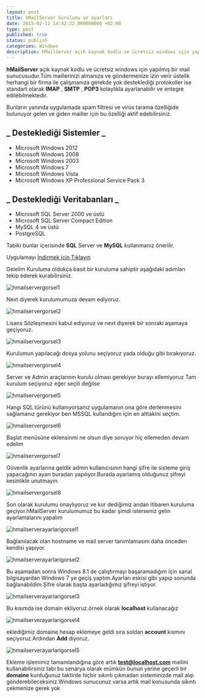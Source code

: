 ```yaml
---
layout: post
title: hMailServer kurulumu ve ayarları
date: 2015-02-11 14:42:22.000000000 +02:00
type: post
published: true
status: publish
categories: Windows
description: hMailServer açık kaynak kodlu ve ücretsiz windows için yapılmış bir mail sunucusudur.Tüm maillerinizi almanıza ve göndermenize izin verir üstelik
---
```

**hMailServer** açık kaynak kodlu ve ücretsiz windows için yapılmış bir mail sunucusudur.Tüm maillerinizi almanıza ve göndermenize izin verir üstelik herhangi bir firma ile çalışmanıza gerekde yok desteklediği protokoller ise standart olarak **IMAP** , **SMTP** , **POP3** kolaylıkla ayarlanabilir ve entegre edilebilmektedir.

Bunların yanında uygulamada spam filtresi ve virüs tarama özelliğide bulunuyor gelen ve giden mailler için bu özelliği aktif edebilirsiniz.

## _ **Desteklediği Sistemler** _

- Microsoft Windows 2012
- Microsoft Windows 2008
- Microsoft Windows 2003
- Microsoft Windows 7
- Microsoft Windows Vista
- Microsoft Windows XP Professional Service Pack 3

## _ **Desteklediği Veritabanları** _

- Microsoft SQL Server 2000 ve üstü
- Microsoft SQL Server Compact Edition
- MySQL 4 ve üstü
- PostgreSQL

Tabiki bunlar içerisinde **SQL** Server ve **MySQL** kullanmanız önerilir.

Uygulamayı [İndirmek için Tıklayın](http://www.hmailserver.com/?page=download)

Gelelim Kuruluma oldukça basit bir kuruluma sahiptir aşağıdaki adımları tekip ederek kurabilirsiniz.

![hmailservergorsel1](/assets/hmailservergorsel1.jpg)

Next diyerek kurulumumuza devam ediyoruz.

![hmailservergorsel2](/assets/hmailservergorsel2.png)

Lisans Sözleşmesini kabul ediyoruz ve next diyerek bir sonraki aşamaya geçiyoruz.

![hmailservergorsel3](/assets/hmailservergorsel3.png)

Kurulumun yapılacağı dosya yolunu seçiyoruz yada olduğu gibi bırakıyoruz.

![hmailservergorsel4](/assets/hmailservergorsel4.png)

Server ve Admin araçlarının kurulu olması gerekiyor burayı ellemiyoruz Tam kurulum seçiyoruz eğer seçili değilse

![hmailservergorsel5](/assets/hmailservergorsel5.png)

Hangi SQL türünü kullanıyorsanız uygulamanın ona göre derlenmesini sağlamanız gerekiyor ben MSSQL kullandığım için en alttakini seçtim.

![hmailservergorsel6](/assets/hmailservergorsel6.png)

Başlat menüsüne eklensinmi ne olsun diye soruyor hiç ellemeden devam edelim

![hmailservergorsel7](/assets/hmailservergorsel7.png)

Güvenlik ayarlarına geldik admin kullanıcısının hangi şifre ile sisteme giriş yapacağının ayarı buradan yapılıyor.Burada ayarlamış olduğunuz şifreyi kesinlikle unutmayın.

![hmailservergorsel8](/assets/hmailservergorsel8.png)

Son olarak kurulumu onaylıyoruz ve kur dediğimiz andan itibaren kuruluma geçiyor.hMailServer kurulumumuz bu kadar şimdi isterseniz gelin ayarlamalarını yapalım

![hmailserverayarlarigorsel1](/assets/hmailserverayarlarigorsel1.png)

Bağlanılacak olan hostname ve mail server tanımlamasını daha önceden kendisi yapıyor.

![hmailserverayarlarigorsel2](/assets/hmailserverayarlarigorsel2.jpg)

Bu aşamadan sonra Windows 8.1 de çalıştırmayı başaramadığım için sanal bilgisayardan Windows 7 ye geçiş yaptım.Ayarları eskisi gibi yapıp sonunda bağlanabildim.Şifre olarak başta ayarladığımız şifreyi istiyor.

![hmailserverayarlarigorsel3](/assets/hmailserverayarlarigorsel3-e1423136267532.jpg)



Bu kısımda ise domain ekliyoruz.örnek olarak **localhost** kullanacağız

![hmailserverayarlarigorsel4](/assets/hmailserverayarlarigorsel4-e1423136314377.jpg)

eklediğimiz domaine hesap eklemeye geldi sıra soldan **account** kısmını seçiyoruz.Ardından **Add** diyoruz.

![hmailserverayarlarigorsel5](/assets/hmailserverayarlarigorsel5-e1423136741533_k7awrh.jpg)

Ekleme işlemimiz tamamlandığına göre artık **test@localhost.com** mailini kullanabilirsiniz tabi bu senarya olarak mümkün bunun yerine geçerli bir **domaine** kurduğunuz taktirde hiçbir sıkıntı çıkmadan sisteminizde mail alıp gönderebileceksiniz.Windows sunucunuz varsa artık mail konusunda sıkıntı çekmenize gerek yok
